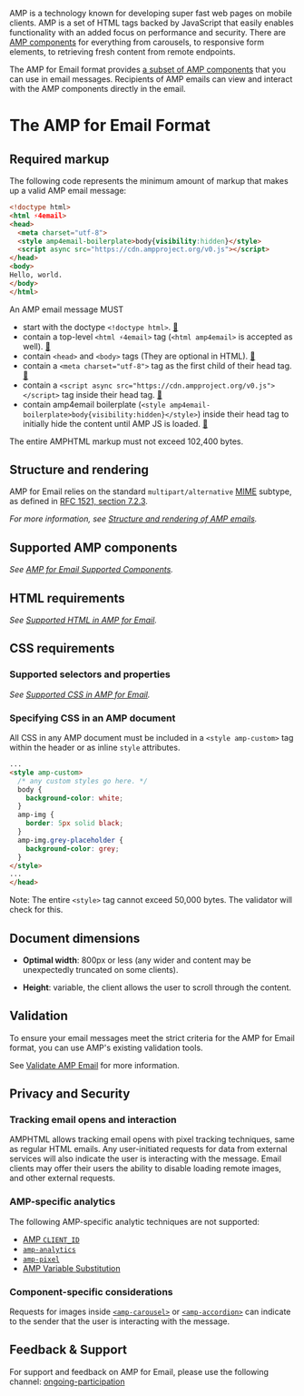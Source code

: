 <!---
Copyright 2018 The AMP HTML Authors. All Rights Reserved.

Licensed under the Apache License, Version 2.0 (the "License");
you may not use this file except in compliance with the License.
You may obtain a copy of the License at

      http://www.apache.org/licenses/LICENSE-2.0

Unless required by applicable law or agreed to in writing, software
distributed under the License is distributed on an "AS-IS" BASIS,
WITHOUT WARRANTIES OR CONDITIONS OF ANY KIND, either express or implied.
See the License for the specific language governing permissions and
limitations under the License.
-->



AMP is a technology known for developing super fast web pages on mobile clients. AMP is a set of HTML tags backed by JavaScript that easily enables functionality with an added focus on performance and security. There are [AMP components](https://amp.dev/documentation/components/) for everything from carousels, to responsive form elements, to retrieving fresh content from remote endpoints.

The AMP for Email format provides [a subset of AMP components](amp-email-components.md) that you can use in email messages. Recipients of AMP emails can view and interact with the AMP components directly in the email.


# The AMP for Email Format

## Required markup

The following code represents the minimum amount of markup that makes up a valid AMP email message:

```html
<!doctype html>
<html ⚡4email>
<head>
  <meta charset="utf-8">
  <style amp4email-boilerplate>body{visibility:hidden}</style>
  <script async src="https://cdn.ampproject.org/v0.js"></script>
</head>
<body>
Hello, world.
</body>
</html>
```

An AMP email message MUST

- <a name="dctp"></a>start with the doctype `<!doctype html>`. [🔗](#dctp)
- <a name="ampd"></a>contain a top-level `<html ⚡4email>` tag (`<html amp4email>` is accepted as well). [🔗](#ampd)
- <a name="crps"></a>contain `<head>` and `<body>` tags (They are optional in HTML). [🔗](#crps)
- <a name="chrs"></a>contain a `<meta charset="utf-8">` tag as the first child of their head tag. [🔗](#chrs)
- <a name="scrpt"></a>contain a `<script async src="https://cdn.ampproject.org/v0.js"></script>` tag inside their head tag. [🔗](#scrpt)
- <a name="boilerplate"></a>contain amp4email boilerplate (`<style amp4email-boilerplate>body{visibility:hidden}</style>`) inside their head tag to initially hide the content until AMP JS is loaded. [🔗](#boilerplate)

The entire AMPHTML markup must not exceed 102,400 bytes.


## Structure and rendering

AMP for Email relies on the standard `multipart/alternative` [MIME](https://en.wikipedia.org/wiki/MIME) subtype, as defined in
[RFC 1521, section 7.2.3](https://tools.ietf.org/html/rfc1521#section-7.2.3).

*For more information, see [Structure and rendering of AMP emails](amp-email-structure.md).*

## Supported AMP components

*See [AMP for Email Supported Components](amp-email-components.md).*

## HTML requirements

*See [Supported HTML in AMP for Email](amp-email-html.md).*

## CSS requirements

### Supported selectors and properties

*See [Supported CSS in AMP for Email](amp-email-css.md).*

### Specifying CSS in an AMP document

All CSS in any AMP document must be included in a `<style amp-custom>` tag within the header or as inline `style` attributes.

```html
...
<style amp-custom>
  /* any custom styles go here. */
  body {
    background-color: white;
  }
  amp-img {
    border: 5px solid black;
  }
  amp-img.grey-placeholder {
    background-color: grey;
  }
</style>
...
</head>
```

Note: The entire `<style>` tag cannot exceed 50,000 bytes. The validator will check for this.

## Document dimensions

* **Optimal width**: 800px or less (any wider and content may be unexpectedly truncated on some clients).

* **Height**: variable, the client allows the user to scroll through the content.

## Validation

To ensure your email messages meet the strict criteria for the AMP for Email format, you can use AMP's existing validation tools.

See [Validate AMP Email](https://amp.dev/documentation/guides-and-tutorials/learn/validation-workflow/validate_emails/) for more information.

## Privacy and Security

### Tracking email opens and interaction
AMPHTML allows tracking email opens with pixel tracking techniques, same as regular HTML emails. Any user-initiated requests for data from external services will also indicate the user is interacting with the message. Email clients may offer their users the ability to disable loading remote images, and other external requests.


### AMP-specific analytics
The following AMP-specific analytic techniques are not supported:

*   [AMP `CLIENT_ID`](https://amp.dev/documentation/guides-and-tutorials/optimize-measure/configure-analytics/analytics_basics#user-identification)
*   [`amp-analytics`](https://amp.dev/documentation/components/amp-analytics)
*   [`amp-pixel`](https://amp.dev/documentation/components/amp-pixel)
*   [AMP Variable Substitution](https://amp.dev/documentation/guides-and-tutorials/optimize-and-measure/configure-analytics/analytics_basics/#variable-substitution)

### Component-specific considerations

Requests for images inside [`<amp-carousel>`](https://amp.dev/documentation/components/amp-carousel) or [`<amp-accordion>`](https://amp.dev/documentation/components/amp-accordion)
can indicate to the sender that the user is interacting with the message.


## Feedback & Support

For support and feedback on AMP for Email, please use the following channel: [ongoing-participation](https://github.com/ampproject/amphtml/blob/master/CONTRIBUTING.md#ongoing-participation)
